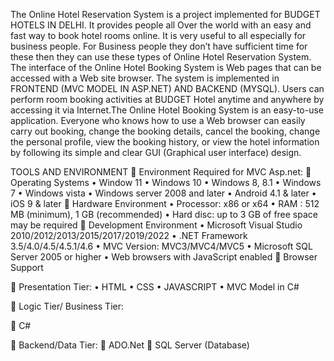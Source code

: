  The Online Hotel Reservation System is a project implemented for BUDGET HOTELS IN DELHI.  It provides people all Over the world with an easy and fast way to book hotel rooms online. It is very useful to all especially for business people. For Business people they don’t have sufficient time for these then they can use these types of Online Hotel Reservation System. The interface of the Online Hotel Booking System is Web pages that can be accessed with a Web site browser. 
The system is implemented in FRONTEND (MVC MODEL IN ASP.NET) AND BACKEND (MYSQL). Users can perform room booking activities at BUDGET Hotel anytime and anywhere by accessing it via Internet.The Online Hotel Booking System is an easy-to-use application. Everyone who knows how to use a Web browser can easily carry out booking, change the booking details, cancel the booking, change the personal profile, view the booking history, or view the hotel information by following its simple and clear GUI (Graphical user interface) design.

                
TOOLS AND ENVIRONMENT
	Environment Required for MVC Asp.net:
	Operating Systems
•	Window 11
•	Windows 10
•	Windows 8, 8.1
•	Windows 7
•	Windows vista
•	Windows server 2008 and later
•	Android 4.1 & later
•	iOS 9 & later
	Hardware Environment
•	Processor: x86 or x64
•	RAM : 512 MB (minimum), 1 GB (recommended)
•	Hard disc: up to 3 GB of free space may be required
	Development Environment
•	Microsoft Visual Studio 2010/2012/2013/2015/2017/2019/2022
•	.NET Framework 3.5/4.0/4.5/4.5.1/4.6
•	MVC Version: MVC3/MVC4/MVC5
•	Microsoft SQL Server 2005 or higher
•	Web browsers with JavaScript enabled
	Browser Support
 
	Presentation Tier:
•	HTML
•	CSS
•	JAVASCRIPT
•	MVC Model in C#

	Logic Tier/ Business Tier:

	C#

	Backend/Data Tier:
	ADO.Net
	SQL Server (Database)



